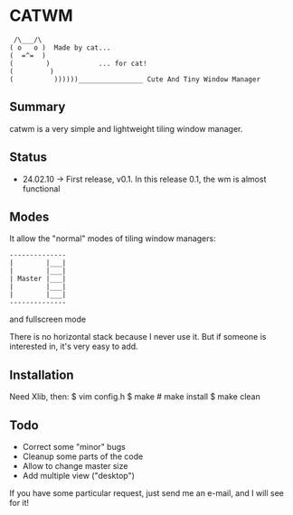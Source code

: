 CATWM
=====

     /\___/\
    ( o   o )  Made by cat...
    (  =^=  )
    (        )            ... for cat!
    (         )
    (          ))))))________________ Cute And Tiny Window Manager

Summary
-------

catwm is a very simple and lightweight tiling window manager.

Status
------

 * 24.02.10 -> First release, v0.1. In this release 0.1, the wm is almost functional


Modes
-----

It allow the "normal" modes of tiling window managers:

    --------------
    |        |___|
    |        |___|
    | Master |___|
    |        |___|
    |        |___|
    --------------

and fullscreen mode

There is no horizontal stack because I never use it. But if someone is interested in, it's very easy to add.

Installation
------------

Need Xlib, then:
    $ vim config.h
    $ make
    # make install
    $ make clean

Todo
----
 * Correct some "minor" bugs
 * Cleanup some parts of the code
 * Allow to change master size
 * Add multiple view ("desktop")

If you have some particular request, just send me an e-mail, and I will see for it!

